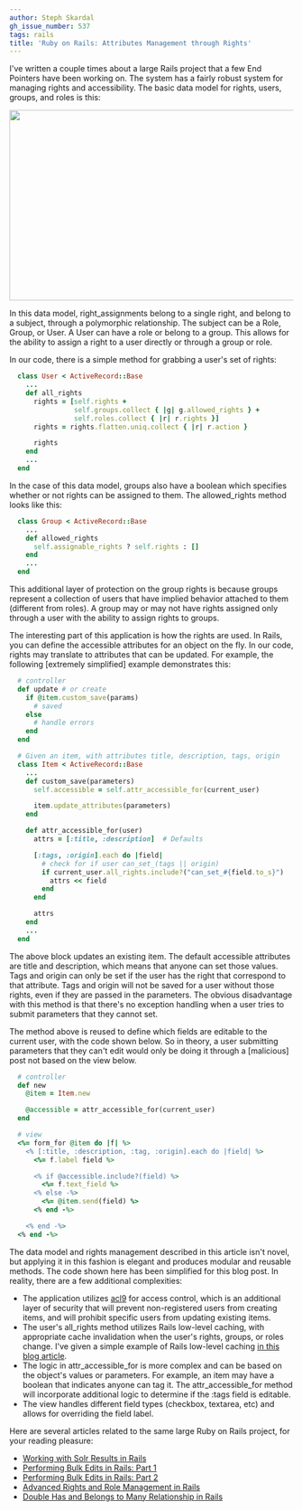 ```yaml
---
author: Steph Skardal
gh_issue_number: 537
tags: rails
title: 'Ruby on Rails: Attributes Management through Rights'
---
```


I've written a couple times about a large Rails project that a few End Pointers have been working on. The system has a fairly robust system for managing rights and accessibility. The basic data model for rights, users, groups, and roles is this:

<img border="0" height="337" src="/blog/2012/01/05/ruby-on-rails-rights-attributes/image-0.png" width="737"/>

In this data model, right_assignments belong to a single right, and belong to a subject, through a polymorphic relationship. The subject can be a Role, Group, or User. A User can have a role or belong to a group. This allows for the ability to assign a right to a user directly or through a group or role.

In our code, there is a simple method for grabbing a user's set of rights:

```ruby
  class User < ActiveRecord::Base
    ...
    def all_rights
      rights = [self.rights +
                self.groups.collect { |g| g.allowed_rights } +
                self.roles.collect { |r| r.rights }]
      rights = rights.flatten.uniq.collect { |r| r.action }

      rights
    end
    ...
  end
```

In the case of this data model, groups also have a boolean which specifies whether or not rights can be assigned to them. The allowed_rights method looks like this:

```ruby
  class Group < ActiveRecord::Base
    ...
    def allowed_rights
      self.assignable_rights ? self.rights : []
    end
    ...
  end
```

This additional layer of protection on the group rights is because groups represent a collection of users that have implied behavior attached to them (different from roles). A group may or may not have rights assigned only through a user with the ability to assign rights to groups.

The interesting part of this application is how the rights are used. In Rails, you can define the accessible attributes for an object on the fly. In our code, rights may translate to attributes that can be updated. For example, the following [extremely simplified] example demonstrates this:

```ruby
  # controller
  def update # or create
    if @item.custom_save(params)
      # saved
    else
      # handle errors
    end
  end

  # Given an item, with attributes title, description, tags, origin
  class Item < ActiveRecord::Base
    ...
    def custom_save(parameters)
      self.accessible = self.attr_accessible_for(current_user)

      item.update_attributes(parameters)
    end

    def attr_accessible_for(user)
      attrs = [:title, :description]  # Defaults

      [:tags, :origin].each do |field|
        # check for if user can_set_(tags || origin)
        if current_user.all_rights.include?("can_set_#{field.to_s}")
          attrs << field
        end
      end

      attrs
    end
    ...
  end
```

The above block updates an existing item. The default accessible attributes are title and description, which means that anyone can set those values. Tags and origin can only be set if the user has the right that correspond to that attribute. Tags and origin will not be saved for a user without those rights, even if they are passed in the parameters. The obvious disadvantage with this method is that there's no exception handling when a user tries to submit parameters that they cannot set.

The method above is reused to define which fields are editable to the current user, with the code shown below. So in theory, a user submitting parameters that they can't edit would only be doing it through a [malicious] post not based on the view below.



```ruby
  # controller
  def new
    @item = Item.new

    @accessible = attr_accessible_for(current_user)
  end

  # view
  <%= form_for @item do |f| %>
    <% [:title, :description, :tag, :origin].each do |field| %>
      <%= f.label field %>

      <% if @accessible.include?(field) %>
        <%= f.text_field %>
      <% else -%>
        <%= @item.send(field) %>
      <% end -%>

    <% end -%>
  <% end -%>
```

The data model and rights management described in this article isn't novel, but applying it in this fashion is elegant and produces modular and reusable methods. The code shown here has been simplified for this blog post. In reality, there are a few additional complexities:

- The application utilizes [acl9](https://github.com/be9/acl9) for access control, which is an additional layer of security that will prevent non-registered users from creating items, and will prohibit specific users from updating existing items.
- The user's all_rights method utilizes Rails low-level caching, with appropriate cache invalidation when the user's rights, groups, or roles change. I've given a simple example of Rails low-level caching [in this blog article](http://blog.endpoint.com/2011/09/ruby-on-rails-performance-overview.html).
- The logic in attr_accessible_for is more complex and can be based on the object's values or parameters. For example, an item may have a boolean that indicates anyone can tag it. The attr_accessible_for method will incorporate additional logic to determine if the :tags field is editable.
- The view handles different field types (checkbox, textarea, etc) and allows for overriding the field label.

Here are several articles related to the same large Ruby on Rails project, for your reading pleasure:

- [Working with Solr Results in Rails](http://blog.endpoint.com/2011/12/sunspot-solr-rails-working-with-results.html)
- [Performing Bulk Edits in Rails: Part 1](http://blog.endpoint.com/2011/11/performing-bulk-edits-in-rails-part-1.html)
- [Performing Bulk Edits in Rails: Part 2](http://blog.endpoint.com/2011/11/performing-bulk-edits-in-rails-part-2.html)
- [Advanced Rights and Role Management in Rails](http://blog.endpoint.com/2011/11/advanced-rights-roles-management-rails.html)
- [Double Has and Belongs to Many Relationship in Rails](http://blog.endpoint.com/2011/11/double-habtm-relationship-between.html)
